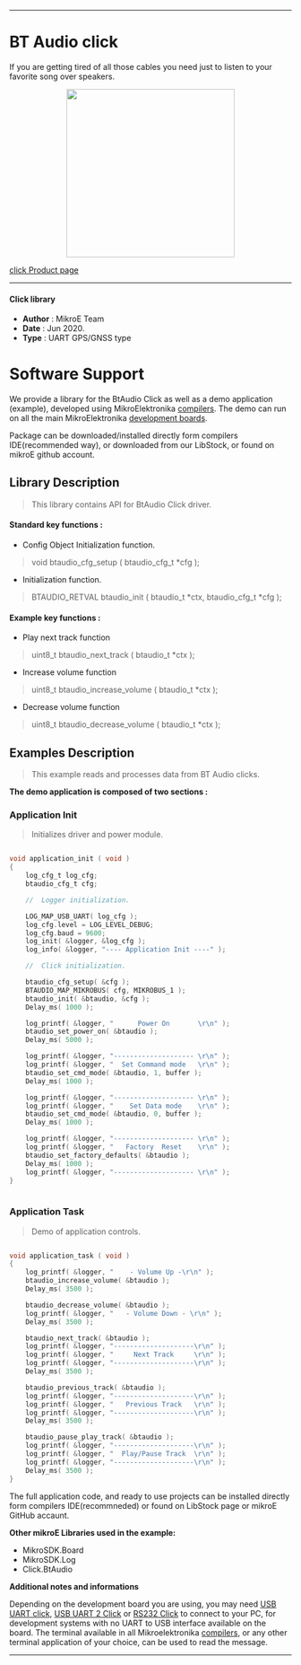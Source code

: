 
---
# BT Audio click

If you are getting tired of all those cables you need just to listen to your favorite song over speakers.

<p align="center">
  <img src="http://download.mikroe.com/images/click_for_ide/btaudio_click.png" height=300px>
</p>

[click Product page](<https://www.mikroe.com/bt-audio-click>)

---


#### Click library 

- **Author**        : MikroE Team
- **Date**          : Jun 2020.
- **Type**          : UART GPS/GNSS type


# Software Support

We provide a library for the BtAudio Click 
as well as a demo application (example), developed using MikroElektronika 
[compilers](http://shop.mikroe.com/compilers). 
The demo can run on all the main MikroElektronika [development boards](http://shop.mikroe.com/development-boards).

Package can be downloaded/installed directly form compilers IDE(recommended way), or downloaded from our LibStock, or found on mikroE github account. 

## Library Description

> This library contains API for BtAudio Click driver.

#### Standard key functions :

- Config Object Initialization function.
> void btaudio_cfg_setup ( btaudio_cfg_t *cfg ); 
 
- Initialization function.
> BTAUDIO_RETVAL btaudio_init ( btaudio_t *ctx, btaudio_cfg_t *cfg );

#### Example key functions :

- Play next track function
> uint8_t btaudio_next_track ( btaudio_t *ctx );
 
- Increase volume function
> uint8_t btaudio_increase_volume ( btaudio_t *ctx );

- Decrease volume function
> uint8_t btaudio_decrease_volume ( btaudio_t *ctx );

## Examples Description

> This example reads and processes data from BT Audio clicks.

**The demo application is composed of two sections :**

### Application Init 

> Initializes driver and power module.

```c

void application_init ( void )
{
    log_cfg_t log_cfg;
    btaudio_cfg_t cfg;

    //  Logger initialization.

    LOG_MAP_USB_UART( log_cfg );
    log_cfg.level = LOG_LEVEL_DEBUG;
    log_cfg.baud = 9600;
    log_init( &logger, &log_cfg );
    log_info( &logger, "---- Application Init ----" );

    //  Click initialization.

    btaudio_cfg_setup( &cfg );
    BTAUDIO_MAP_MIKROBUS( cfg, MIKROBUS_1 );
    btaudio_init( &btaudio, &cfg );
    Delay_ms( 1000 );

    log_printf( &logger, "      Power On       \r\n" );
    btaudio_set_power_on( &btaudio );
    Delay_ms( 5000 );

    log_printf( &logger, "-------------------- \r\n" );
    log_printf( &logger, "  Set Command mode   \r\n" );
    btaudio_set_cmd_mode( &btaudio, 1, buffer );
    Delay_ms( 1000 );

    log_printf( &logger, "-------------------- \r\n" );
    log_printf( &logger, "    Set Data mode    \r\n" );
    btaudio_set_cmd_mode( &btaudio, 0, buffer );
    Delay_ms( 1000 );

    log_printf( &logger, "-------------------- \r\n" );
    log_printf( &logger, "   Factory  Reset    \r\n" );
    btaudio_set_factory_defaults( &btaudio );
    Delay_ms( 1000 );
    log_printf( &logger, "-------------------- \r\n" );
}
  
```

### Application Task

> Demo of application controls.

```c

void application_task ( void )
{
    log_printf( &logger, "    - Volume Up -\r\n" );
    btaudio_increase_volume( &btaudio );
    Delay_ms( 3500 );

    btaudio_decrease_volume( &btaudio );
    log_printf( &logger, "   - Volume Down - \r\n" );
    Delay_ms( 3500 );

    btaudio_next_track( &btaudio );
    log_printf( &logger, "--------------------\r\n" );
    log_printf( &logger, "     Next Track     \r\n" );
    log_printf( &logger, "--------------------\r\n" );
    Delay_ms( 3500 );

    btaudio_previous_track( &btaudio );
    log_printf( &logger, "--------------------\r\n" );
    log_printf( &logger, "   Previous Track   \r\n" );
    log_printf( &logger, "--------------------\r\n" );
    Delay_ms( 3500 );

    btaudio_pause_play_track( &btaudio );
    log_printf( &logger, "--------------------\r\n" );
    log_printf( &logger, "  Play/Pause Track  \r\n" );
    log_printf( &logger, "--------------------\r\n" );
    Delay_ms( 3500 );
} 

```

The full application code, and ready to use projects can be  installed directly form compilers IDE(recommneded) or found on LibStock page or mikroE GitHub accaunt.

**Other mikroE Libraries used in the example:** 

- MikroSDK.Board
- MikroSDK.Log
- Click.BtAudio

**Additional notes and informations**

Depending on the development board you are using, you may need 
[USB UART click](http://shop.mikroe.com/usb-uart-click), 
[USB UART 2 Click](http://shop.mikroe.com/usb-uart-2-click) or 
[RS232 Click](http://shop.mikroe.com/rs232-click) to connect to your PC, for 
development systems with no UART to USB interface available on the board. The 
terminal available in all Mikroelektronika 
[compilers](http://shop.mikroe.com/compilers), or any other terminal application 
of your choice, can be used to read the message.



---
